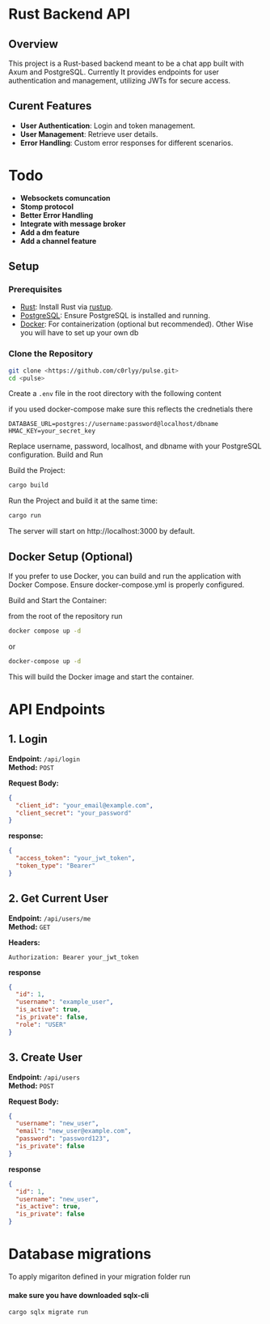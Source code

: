 # Rust Backend API

## Overview

This project is a Rust-based backend meant to be a chat app built with Axum and PostgreSQL. Currently It provides endpoints for user authentication and management, utilizing JWTs for secure access.

## Curent Features

- **User Authentication**: Login and token management.
- **User Management**: Retrieve user details.
- **Error Handling**: Custom error responses for different scenarios.

# Todo

- **Websockets comuncation**
- **Stomp protocol**
- **Better Error Handling**
- **Integrate with message broker**
- **Add a dm feature**
- **Add a channel feature**

## Setup

### Prerequisites

- [Rust](https://www.rust-lang.org/): Install Rust via [rustup](https://rustup.rs/).
- [PostgreSQL](https://www.postgresql.org/): Ensure PostgreSQL is installed and running.
- [Docker](https://www.docker.com/): For containerization (optional but recommended). Other Wise you will have to set up your own db

### Clone the Repository

```bash
git clone <https://github.com/c0rlyy/pulse.git>
cd <pulse>
```

Create a `.env` file in the root directory with the following content

if you used docker-compose make sure this reflects the crednetials there

```env
DATABASE_URL=postgres://username:password@localhost/dbname
HMAC_KEY=your_secret_key
```

Replace username, password, localhost, and dbname with your PostgreSQL configuration.
Build and Run

Build the Project:

```bash
cargo build
```

Run the Project and build it at the same time:

```bash
cargo run
```

The server will start on http://localhost:3000 by default.
## Docker Setup (Optional)

If you prefer to use Docker, you can build and run the application with Docker Compose. Ensure docker-compose.yml is properly configured.

Build and Start the Container:

from the root of the repository run

```bash
docker compose up -d
```

or

```bash
docker-compose up -d
```

This will build the Docker image and start the container.

# API Endpoints

## 1. Login

**Endpoint:** `/api/login`  
**Method:** `POST`

**Request Body:**

```json
{
  "client_id": "your_email@example.com",
  "client_secret": "your_password"
}
```
**response:**
```json
{
  "access_token": "your_jwt_token",
  "token_type": "Bearer"
}
```
## 2. Get Current User

**Endpoint:** `/api/users/me`  
**Method:** `GET`

**Headers:**

```http
Authorization: Bearer your_jwt_token
```

**response**
```json
{
  "id": 1,
  "username": "example_user",
  "is_active": true,
  "is_private": false,
  "role": "USER"
}
```

## 3. Create User

**Endpoint:** `/api/users`  
**Method:** `POST`

**Request Body:**

```json
{
  "username": "new_user",
  "email": "new_user@example.com",
  "password": "password123",
  "is_private": false
}
```
**response**
```json
{
  "id": 1,
  "username": "new_user",
  "is_active": true,
  "is_private": false
}
```
# Database migrations
To apply migariton defined in your migration folder run

#### make sure you have downloaded sqlx-cli

```bash
cargo sqlx migrate run
```
